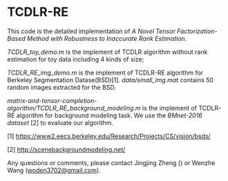 # TCDLR-RE

This code is the detailed implementation of *A Novel Tensor Factorization-Based Method with Robustness to Inaccurate Rank Estimation*.

*TCDLR_toy_demo.m* is the implement of TCDLR algorithm without rank estimation for toy data including 4 kinds of size;

*TCDLR_RE_img_demo.m* is the implement of TCDLR-RE algorithm for Berkeley Segmentation Datase(BSD)[1]. *data/small_img.mat* contains 50 random images extracted for the BSD.

*matrix-and-tensor-completion-algorithm/TCDLR_RE_background_modeling.m* is the implement of TCDLR-RE algorithm for background modeling task. We use the *BMnet-2016 dataset* [2] to evaluate our algorithm.

[1] https://www2.eecs.berkeley.edu/Research/Projects/CS/vision/bsds/

[2] http://scenebackgroundmodeling.net/

Any questions or comments, please contact Jingjing Zheng () or Wenzhe Wang (woden3702@gmail.com).

